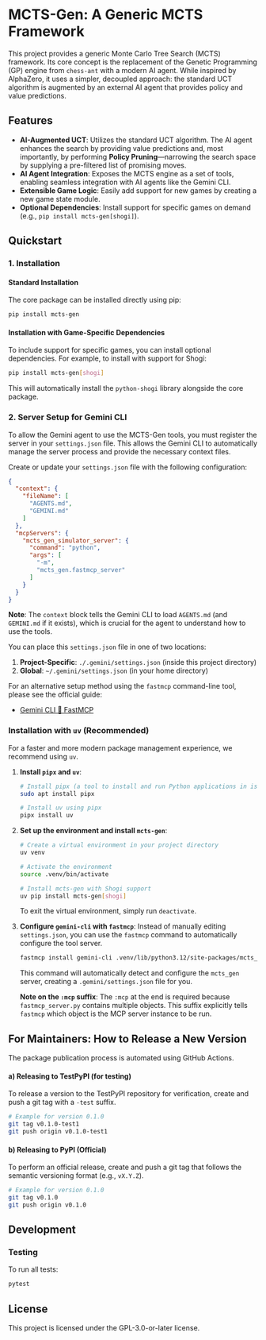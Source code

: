 # MCTS-Gen: A Generic MCTS Framework

This project provides a generic Monte Carlo Tree Search (MCTS) framework. Its core concept is the replacement of the Genetic Programming (GP) engine from `chess-ant` with a modern AI agent. While inspired by AlphaZero, it uses a simpler, decoupled approach: the standard UCT algorithm is augmented by an external AI agent that provides policy and value predictions.

## Features

-   **AI-Augmented UCT**: Utilizes the standard UCT algorithm. The AI agent enhances the search by providing value predictions and, most importantly, by performing **Policy Pruning**—narrowing the search space by supplying a pre-filtered list of promising moves.
-   **AI Agent Integration**: Exposes the MCTS engine as a set of tools, enabling seamless integration with AI agents like the Gemini CLI.
-   **Extensible Game Logic**: Easily add support for new games by creating a new game state module.
-   **Optional Dependencies**: Install support for specific games on demand (e.g., `pip install mcts-gen[shogi]`).

## Quickstart

### 1. Installation

#### Standard Installation

The core package can be installed directly using pip:
```bash
pip install mcts-gen
```

#### Installation with Game-Specific Dependencies

To include support for specific games, you can install optional dependencies. For example, to install with support for Shogi:

```bash
pip install mcts-gen[shogi]
```
This will automatically install the `python-shogi` library alongside the core package.

### 2. Server Setup for Gemini CLI

To allow the Gemini agent to use the MCTS-Gen tools, you must register the server in your `settings.json` file. This allows the Gemini CLI to automatically manage the server process and provide the necessary context files.

Create or update your `settings.json` file with the following configuration:

```json
{
  "context": {
    "fileName": [
      "AGENTS.md",
      "GEMINI.md"
    ]
  },
  "mcpServers": {
    "mcts_gen_simulator_server": {
      "command": "python",
      "args": [
        "-m",
        "mcts_gen.fastmcp_server"
      ]
    }
  }
}
```

**Note**: The `context` block tells the Gemini CLI to load `AGENTS.md` (and `GEMINI.md` if it exists), which is crucial for the agent to understand how to use the tools.

You can place this `settings.json` file in one of two locations:

1.  **Project-Specific**: `./.gemini/settings.json` (inside this project directory)
2.  **Global**: `~/.gemini/settings.json` (in your home directory)

For an alternative setup method using the `fastmcp` command-line tool, please see the official guide:
- [Gemini CLI 🤝 FastMCP](https://gofastmcp.com/integrations/gemini-cli)

### Installation with `uv` (Recommended)

For a faster and more modern package management experience, we recommend using `uv`.

1.  **Install `pipx` and `uv`**:
    ```bash
    # Install pipx (a tool to install and run Python applications in isolated environments)
    sudo apt install pipx
    
    # Install uv using pipx
    pipx install uv
    ```

2.  **Set up the environment and install `mcts-gen`**:
    ```bash
    # Create a virtual environment in your project directory
    uv venv
    
    # Activate the environment
    source .venv/bin/activate
    
    # Install mcts-gen with Shogi support
    uv pip install mcts-gen[shogi]
    ```
    To exit the virtual environment, simply run `deactivate`.

3.  **Configure `gemini-cli` with `fastmcp`**:
    Instead of manually editing `settings.json`, you can use the `fastmcp` command to automatically configure the tool server.
    ```bash
    fastmcp install gemini-cli .venv/lib/python3.12/site-packages/mcts_gen/fastmcp_server.py:mcp
    ```
    This command will automatically detect and configure the `mcts_gen` server, creating a `.gemini/settings.json` file for you.

    **Note on the `:mcp` suffix**: The `:mcp` at the end is required because `fastmcp_server.py` contains multiple objects. This suffix explicitly tells `fastmcp` which object is the MCP server instance to be run.

## For Maintainers: How to Release a New Version

The package publication process is automated using GitHub Actions.

#### a) Releasing to TestPyPI (for testing)

To release a version to the TestPyPI repository for verification, create and push a git tag with a `-test` suffix.

```bash
# Example for version 0.1.0
git tag v0.1.0-test1
git push origin v0.1.0-test1
```

#### b) Releasing to PyPI (Official)

To perform an official release, create and push a git tag that follows the semantic versioning format (e.g., `vX.Y.Z`).

```bash
# Example for version 0.1.0
git tag v0.1.0
git push origin v0.1.0
```

## Development

### Testing

To run all tests:
```bash
pytest
```

## License

This project is licensed under the GPL-3.0-or-later license.